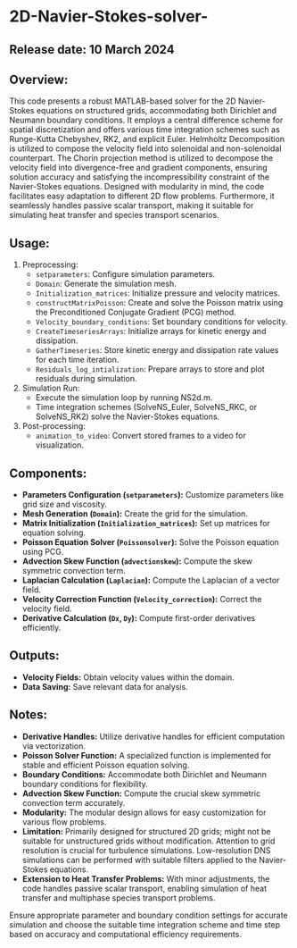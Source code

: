 # 2D-Navier-Stokes-solver-
## Release date: 10 March 2024
## Overview:
This code presents a robust MATLAB-based solver for the 2D Navier-Stokes equations on structured grids, accommodating both Dirichlet and Neumann boundary conditions. It employs a central difference scheme for spatial discretization and offers various time integration schemes such as Runge-Kutta Chebyshev, RK2, and explicit Euler. Helmholtz Decomposition is utilized to compose the velocity field into solenoidal and non-solenoidal counterpart. The Chorin projection method is utilized to decompose the velocity field into divergence-free and gradient components, ensuring solution accuracy and satisfying the incompressibility constraint of the Navier-Stokes equations.
Designed with modularity in mind, the code facilitates easy adaptation to different 2D flow problems. Furthermore, it seamlessly handles passive scalar transport, making it suitable for simulating heat transfer and species transport scenarios.

## Usage:
1. Preprocessing:
   - `setparameters`: Configure simulation parameters.
   - `Domain`: Generate the simulation mesh.
   - `Initialization_matrices`: Initialize pressure and velocity matrices.
   - `constructMatrixPoisson`: Create and solve the Poisson matrix using the Preconditioned Conjugate Gradient (PCG) method.
   - `Velocity_boundary_conditions`: Set boundary conditions for velocity.
   - `CreateTimeseriesArrays`: Initialize arrays for kinetic energy and dissipation.
   - `GatherTimeseries`: Store kinetic energy and dissipation rate values for each time iteration.
   - `Residuals_log_intialization`: Prepare arrays to store and plot residuals during simulation.
2. Simulation Run:
   - Execute the simulation loop by running NS2d.m.
   - Time integration schemes (SolveNS_Euler, SolveNS_RKC, or SolveNS_RK2) solve the Navier-Stokes equations.
3. Post-processing:
   - `animation_to_video`: Convert stored frames to a video for visualization.

## Components:
- **Parameters Configuration (`setparameters`):** Customize parameters like grid size and viscosity.
- **Mesh Generation (`Domain`):** Create the grid for the simulation.
- **Matrix Initialization (`Initialization_matrices`):** Set up matrices for equation solving.
- **Poisson Equation Solver (`Poissonsolver`):** Solve the Poisson equation using PCG.
- **Advection Skew Function (`advectionskew`):** Compute the skew symmetric convection term.
- **Laplacian Calculation (`Laplacian`):** Compute the Laplacian of a vector field.
- **Velocity Correction Function (`Velocity_correction`):** Correct the velocity field.
- **Derivative Calculation (`Dx`, `Dy`):** Compute first-order derivatives efficiently.

## Outputs:
- **Velocity Fields:** Obtain velocity values within the domain.
- **Data Saving:** Save relevant data for analysis.

## Notes:
- **Derivative Handles:** Utilize derivative handles for efficient computation via vectorization.
- **Poisson Solver Function:** A specialized function is implemented for stable and efficient Poisson equation solving.
- **Boundary Conditions:** Accommodate both Dirichlet and Neumann boundary conditions for flexibility.
- **Advection Skew Function:** Compute the crucial skew symmetric convection term accurately.
- **Modularity:** The modular design allows for easy customization for various flow problems.
- **Limitation:** Primarily designed for structured 2D grids; might not be suitable for unstructured grids without modification. Attention to grid resolution is crucial for turbulence simulations. Low-resolution DNS simulations can be performed with suitable filters applied to the Navier-Stokes equations.
- **Extension to Heat Transfer Problems:** With minor adjustments, the code handles passive scalar transport, enabling simulation of heat transfer and multiphase species transport problems.

Ensure appropriate parameter and boundary condition settings for accurate simulation and choose the suitable time integration scheme and time step based on accuracy and computational efficiency requirements.
